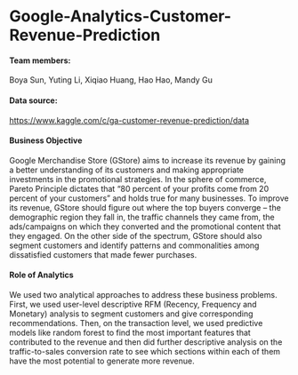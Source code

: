 # Google-Analytics-Customer-Revenue-Prediction
#### Team members: 
Boya Sun, Yuting Li, Xiqiao Huang, Hao Hao, Mandy Gu
#### Data source: 
https://www.kaggle.com/c/ga-customer-revenue-prediction/data
#### Business Objective
Google Merchandise Store (GStore) aims to increase its revenue by gaining a better understanding of its customers and making appropriate investments in the
promotional strategies. In the sphere of commerce, Pareto Principle dictates that “80 percent of
your profits come from 20 percent of your customers” and holds true for many businesses. To
improve its revenue, GStore should figure out
where the top buyers converge – the demographic region they fall in, the traffic channels they
came from, the ads/campaigns on which they converted and the promotional content that they
engaged. On
the other side of the spectrum, GStore should also segment customers and identify patterns and commonalities among
dissatisfied customers that made fewer purchases. 

#### Role of Analytics
We used two analytical approaches to address these business problems. First, we used user-level
descriptive RFM (Recency, Frequency and Monetary) analysis to segment customers and give
corresponding recommendations. Then, on the transaction level, we used predictive models like
random forest to find the most important features that contributed to the revenue and then did
further descriptive analysis on the traffic-to-sales conversion rate to see which sections within each
of them have the most potential to generate more revenue. 

